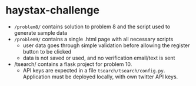 # haystax-challenge

* `/problem8/` contains solution to problem 8 and the script used to generate sample data
* `/problem9/` contains a single .html page with all necessary scripts
  * user data goes through simple validation before allowing the register button to be clicked
  * data is not saved or used, and no verification email/text is sent
* /tsearch/ contains a flask project for problem 10. 
  * API keys are expected in a file `tsearch/tsearch/config.py`. Application must be deployed locally, with own twitter API keys.